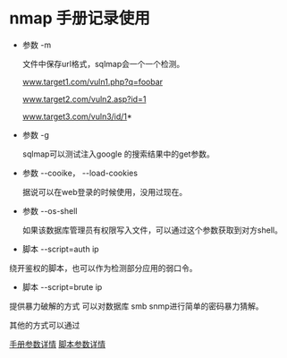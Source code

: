 # nmap 手册记录使用
- 参数 -m 

	文件中保存url格式，sqlmap会一个一个检测。


	www.target1.com/vuln1.php?q=foobar

	www.target2.com/vuln2.asp?id=1

	www.target3.com/vuln3/id/1*

- 参数 -g

	sqlmap可以测试注入google 的搜索结果中的get参数。

- 参数 --cooike， --load-cookies

	据说可以在web登录的时候使用，没用过现在。

- 参数 --os-shell

	如果该数据库管理员有权限写入文件，可以通过这个参数获取到对方shell。

- 脚本 --script=auth ip

绕开鉴权的脚本，也可以作为检测部分应用的弱口令。

- 脚本 --script=brute ip

提供暴力破解的方式 可以对数据库 smb snmp进行简单的密码暴力猜解。

其他的方式可以通过

[手册参数详情](https://www.cnblogs.com/hongfei/p/3872156.html)
[脚本参数详情](https://blog.csdn.net/u012206617/article/details/85283834)
